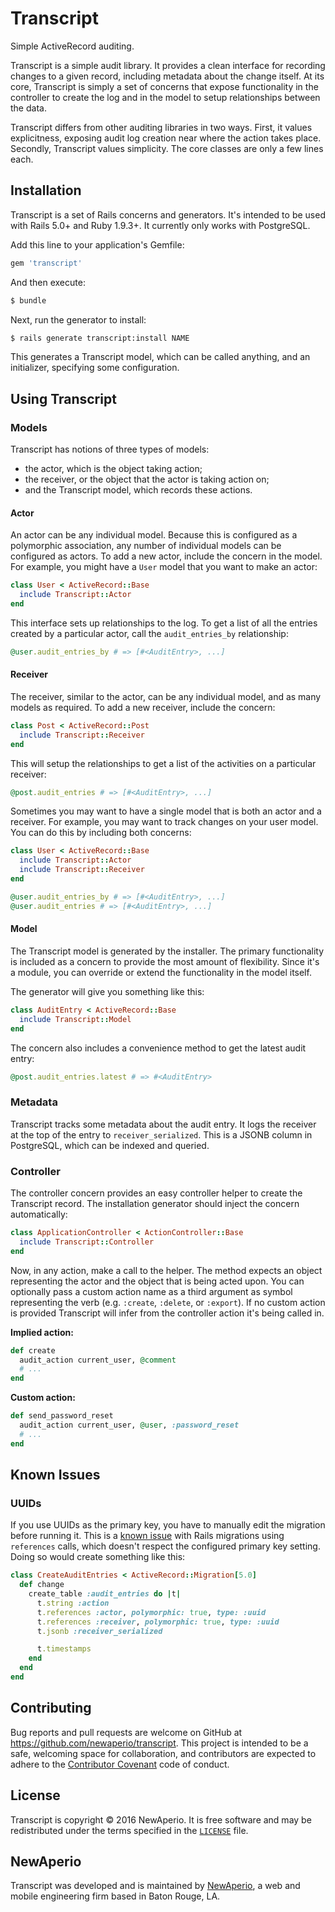 # Transcript

Simple ActiveRecord auditing.

Transcript is a simple audit library. It provides a clean interface for recording changes to a given record, including metadata about the change itself. At its core, Transcript is simply a set of concerns that expose functionality in the controller to create the log and in the model to setup relationships between the data.

Transcript differs from other auditing libraries in two ways. First, it values explicitness, exposing audit log creation near where the action takes place. Secondly, Transcript values simplicity. The core classes are only a few lines each.

## Installation

Transcript is a set of Rails concerns and generators. It's intended to be used with Rails 5.0+ and Ruby 1.9.3+. It currently only works with PostgreSQL.

Add this line to your application's Gemfile:

```ruby
gem 'transcript'
```

And then execute:

```sh
$ bundle
```

Next, run the generator to install:

```sh
$ rails generate transcript:install NAME
```

This generates a Transcript model, which can be called anything, and an initializer, specifying some configuration.

## Using Transcript

### Models

Transcript has notions of three types of models:

- the actor, which is the object taking action;
- the receiver, or the object that the actor is taking action on;
- and the Transcript model, which records these actions.

#### Actor

An actor can be any individual model. Because this is configured as a polymorphic association, any number of individual models can be configured as actors. To add a new actor, include the concern in the model. For example, you might have a `User` model that you want to make an actor:

```ruby
class User < ActiveRecord::Base
  include Transcript::Actor
end
```

This interface sets up relationships to the log. To get a list of all the entries created by a particular actor, call the `audit_entries_by` relationship:

```ruby
@user.audit_entries_by # => [#<AuditEntry>, ...]
```

#### Receiver

The receiver, similar to the actor, can be any individual model, and as many models as required. To add a new receiver, include the concern:

```ruby
class Post < ActiveRecord::Post
  include Transcript::Receiver
end
```

This will setup the relationships to get a list of the activities on a particular receiver:

```ruby
@post.audit_entries # => [#<AuditEntry>, ...]
```

Sometimes you may want to have a single model that is both an actor and a receiver. For example, you may want to track changes on your user model. You can do this by including both concerns:

```ruby
class User < ActiveRecord::Base
  include Transcript::Actor
  include Transcript::Receiver
end
```

```ruby
@user.audit_entries_by # => [#<AuditEntry>, ...]
@user.audit_entries # => [#<AuditEntry>, ...]
```

#### Model

The Transcript model is generated by the installer. The primary functionality is included as a concern to provide the most amount of flexibility. Since it's a module, you can override or extend the functionality in the model itself.

The generator will give you something like this:

```ruby
class AuditEntry < ActiveRecord::Base
  include Transcript::Model
end
```

The concern also includes a convenience method to get the latest audit entry:

```ruby
@post.audit_entries.latest # => #<AuditEntry>
```

### Metadata

Transcript tracks some metadata about the audit entry. It logs the receiver at the top of the entry to `receiver_serialized`. This is a JSONB column in PostgreSQL, which can be indexed and queried.

### Controller

The controller concern provides an easy controller helper to create the Transcript record. The installation generator should inject the concern automatically:

```ruby
class ApplicationController < ActionController::Base
  include Transcript::Controller
end
```

Now, in any action, make a call to the helper. The method expects an object representing the actor and the object that is being acted upon. You can optionally pass a custom action name as a third argument as symbol representing the verb (e.g. `:create`, `:delete`, or `:export`). If no custom action is provided Transcript will infer from the controller action it's being called in.

**Implied action:**
```ruby
def create
  audit_action current_user, @comment
  # ...
end
```

**Custom action:**
```ruby
def send_password_reset
  audit_action current_user, @user, :password_reset
  # ...
end
```

## Known Issues

### UUIDs

If you use UUIDs as the primary key, you have to manually edit the migration before running it. This is a [known issue](https://github.com/rails/rails/issues/23422) with Rails migrations using `references` calls, which doesn't respect the configured primary key setting. Doing so would create something like this:

```ruby
class CreateAuditEntries < ActiveRecord::Migration[5.0]
  def change
    create_table :audit_entries do |t|
      t.string :action
      t.references :actor, polymorphic: true, type: :uuid
      t.references :receiver, polymorphic: true, type: :uuid
      t.jsonb :receiver_serialized

      t.timestamps
    end
  end
end
```

## Contributing

Bug reports and pull requests are welcome on GitHub at https://github.com/newaperio/transcript. This project is intended to be a safe, welcoming space for collaboration, and contributors are expected to adhere to the [Contributor Covenant](http://contributor-covenant.org) code of conduct.

## License

Transcript is copyright &copy; 2016 NewAperio. It is free software and may be redistributed under the terms specified in the [`LICENSE`](/LICENSE) file.

## NewAperio

Transcript was developed and is maintained by [NewAperio](http://newaperio.com), a web and mobile engineering firm based in Baton Rouge, LA.

